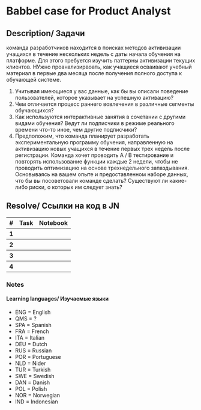 <h1>Babbel case for Product Analyst</h1>

<h2>Description/ Задачи</h2>

<p>
  команда разработчиков находится в поисках методов активизации учащихся в течение нескольких недель с даты начала обучения на платформе. Для этого требуется изучить паттерны активизации текущих клиентов. НУжно проанализирвоать, как учащиеся осваивают учебный материал в первые два месяца после получения полного доступа к обучающей системе.
  <ol>
    <li>Учитывая имеющиеся у вас данные, как бы вы описали поведение пользователей, которое указывает на успешную активацию?</li>
    <li>Чем отличается процесс раннего вовлечения в различные сегменты обучающихся?</li>
    <li>Как используются интерактивные занятия в сочетании с другими видами обучения? Ведут ли подписчики в режиме реального времени что-то иное, чем другие подписчики? 
</li>
    <li>Предположим, что команда планирует разработать экспериментальную программу обучения, направленную на активизацию новых учащихся в течение первых трех недель после регистрации. Команда хочет проводить A / B тестирование и повторять использование функции каждые 2 недели, чтобы не проводить оптимизацию на основе трехнедельного запаздывания. Основываясь на вашем опыте и предоставленном наборе данных, что бы вы посоветовали команде сделать? Существуют ли какие-либо риски, о которых им следует знать?</li>
  </ol>
</p>

<h2>Resolve/ Ссылки на код в JN</h2>

<table>
  <tr>
    <th>#</th>
    <th>Task</th>
    <th>Notebook</th>
  </tr>
  <tr>
    <th>1</th>
    <th></th>
    <th></th>
  </tr>
  <tr>
    <th>2</th>
    <th></th>
    <th></th>
  </tr>
  <tr>
    <th>3</th>
    <th></th>
    <th></th>
  </tr>
 <tr>
    <th>4</th>
    <th></th>
    <th></th>
  </tr> 
</table>



### Notes

#### Learning languages/ Изучаемые языки
- ENG = English
- QMS = ?
- SPA = Spanish
- FRA = French
- ITA = Italian
- DEU = Dutch
- RUS = Russian
- POR = Portuguese
- NLD = Nider
- TUR = Turkish
- SWE = Swedish
- DAN = Danish
- POL = Polish
- NOR = Norwegian
- IND = Indonesian
